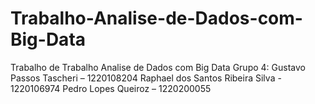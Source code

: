 # Trabalho-Analise-de-Dados-com-Big-Data
Trabalho de Trabalho Analise de Dados com Big Data
Grupo 4:
Gustavo Passos Tascheri – 1220108204
Raphael dos Santos Ribeira Silva - 1220106974
Pedro Lopes Queiroz – 1220200055 
